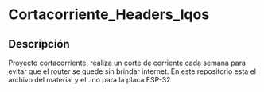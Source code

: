 # Cortacorriente_Headers_Iqos

## Descripción 
Proyecto cortacorriente, realiza un corte de corriente cada semana para evitar que el router se quede sin brindar internet. 
En este repositorio esta el archivo del material y el .ino para la placa ESP-32 
